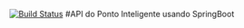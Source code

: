 [![Build Status](https://travis-ci.com/Seyfero/SpringBoot.svg?branch=master)](https://travis-ci.com/Seyfero/SpringBoot)
#API do Ponto Inteligente usando SpringBoot